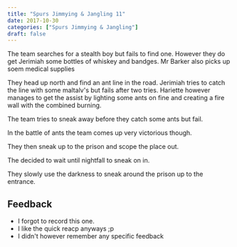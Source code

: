 ```yaml
---
title: "Spurs Jimmying & Jangling 11"
date: 2017-10-30
categories: ["Spurs Jimmying & Jangling"]
draft: false
---
```


The team searches for a stealth boy but fails to find one. However they do get Jerimiah some bottles of whiskey and bandges. Mr Barker also picks up soem medical supplies

They head up north and find an ant line in the road. Jerimiah tries to catch the line with some maltalv's but fails after two tries. Hariette however manages to get the assist by lighting some ants on fine and creating a fire wall with the combined burning.

The team tries to sneak away before they catch some ants but fail. 

In the battle of ants the team comes up very victorious though.

They then sneak up to the prison and scope the place out.

The decided to wait until nightfall to sneak on in.

They slowly use the darkness to sneak around the prison up to the entrance.

## Feedback
* I forgot to record this one.
* I like the quick reacp anyways ;p
* I didn't however remember any specific feedback
